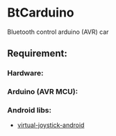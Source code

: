 # BtCarduino
Bluetooth control arduino (AVR) car

## Requirement:
### Hardware:

### Arduino (AVR MCU):

### Android libs:
	
- [virtual-joystick-android](https://github.com/controlwear/virtual-joystick-android.git)
